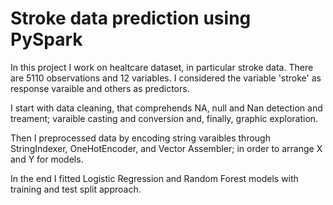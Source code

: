 # Stroke data prediction using PySpark

In this project I work on healtcare dataset, in particular stroke data. There are 5110 observations and 12 variables. I considered the variable 'stroke' as response varaible and others as predictors.

I start with data cleaning, that comprehends NA, null and Nan detection and treament; varaible casting and conversion and, finally, graphic exploration.

Then I preprocessed data by encoding string varaibles through StringIndexer, OneHotEncoder, and Vector Assembler; in order to arrange X and Y for models.

In the end I fitted Logistic Regression and Random Forest models with training and test split approach.
